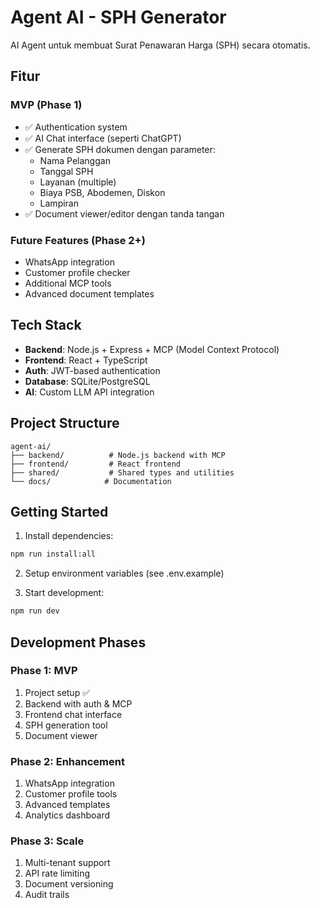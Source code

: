 # Agent AI - SPH Generator

AI Agent untuk membuat Surat Penawaran Harga (SPH) secara otomatis.

## Fitur

### MVP (Phase 1)
- ✅ Authentication system
- ✅ AI Chat interface (seperti ChatGPT)
- ✅ Generate SPH dokumen dengan parameter:
  - Nama Pelanggan
  - Tanggal SPH
  - Layanan (multiple)
  - Biaya PSB, Abodemen, Diskon
  - Lampiran
- ✅ Document viewer/editor dengan tanda tangan

### Future Features (Phase 2+)
- WhatsApp integration
- Customer profile checker
- Additional MCP tools
- Advanced document templates

## Tech Stack

- **Backend**: Node.js + Express + MCP (Model Context Protocol)
- **Frontend**: React + TypeScript
- **Auth**: JWT-based authentication
- **Database**: SQLite/PostgreSQL
- **AI**: Custom LLM API integration

## Project Structure

```
agent-ai/
├── backend/          # Node.js backend with MCP
├── frontend/         # React frontend
├── shared/           # Shared types and utilities
└── docs/            # Documentation
```

## Getting Started

1. Install dependencies:
```bash
npm run install:all
```

2. Setup environment variables (see .env.example)

3. Start development:
```bash
npm run dev
```

## Development Phases

### Phase 1: MVP
1. Project setup ✅
2. Backend with auth & MCP
3. Frontend chat interface
4. SPH generation tool
5. Document viewer

### Phase 2: Enhancement
1. WhatsApp integration
2. Customer profile tools
3. Advanced templates
4. Analytics dashboard

### Phase 3: Scale
1. Multi-tenant support
2. API rate limiting
3. Document versioning
4. Audit trails


